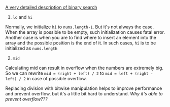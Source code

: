 [A very detailed description of binary search](https://leetcode.com/problems/binary-search/solutions/423162/binary-search-101/)

1. `lo` and `hi`

Normally, we initialize `hi` to `nums.length-1`. But it's not always the case. When the array is possible to be empty, such initialization causes fatal error. Another case is when you are to find where to insert an element into the array and the possible position is the end of it. In such cases, `hi` is to be initialized as `nums.length`

2. `mid`

Calculating mid can result in overflow when the numbers are extremely big. So we can rewrite `mid = (right + left) / 2` to `mid = left + (right - left) / 2` in case of possible overflow.

Replacing division with bitwise manipulation helps to improve performance and prevent overflow, but it's a little bit hard to understand. *Why it's able to prevent overflow???*


